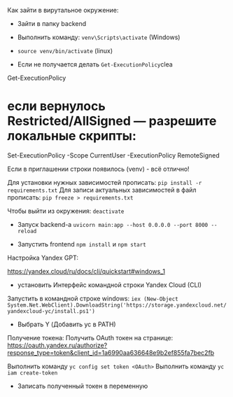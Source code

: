 

Как зайти в вирутальное окружение:
 - Зайти в папку backend
 - Выполнить команду: `venv\Scripts\activate` (Windows)
 - `source venv/bin/activate` (linux)

 - Если не получается делать `Get-ExecutionPolicy`clea

 Get-ExecutionPolicy
# если вернулось Restricted/AllSigned — разрешите локальные скрипты:
Set-ExecutionPolicy -Scope CurrentUser -ExecutionPolicy RemoteSigned


 Если в приглашении строки появилось (venv) - всё отлично!

 Для установки нужных зависимостей прописать: `pip install -r requirements.txt`
 Для записи актуальных зависимостей в файл прописать: `pip freeze > requirements.txt`

 Чтобы выйти из окружения: `deactivate`



- Запуск backend-а `uvicorn main:app --host 0.0.0.0 --port 8000 --reload`

- Запустить frontend `npm install` и `npm start`






Настройка Yandex GPT:

https://yandex.cloud/ru/docs/cli/quickstart#windows_1
- установить Интерфейс командной строки Yandex Cloud (CLI)

Запустить в командной строке windows: `iex (New-Object System.Net.WebClient).DownloadString('https://storage.yandexcloud.net/yandexcloud-yc/install.ps1')`
- Выбрать Y (Добавить yc в PATH)

Получение токена:
Получить OAuth токен на странице: https://oauth.yandex.ru/authorize?response_type=token&client_id=1a6990aa636648e9b2ef855fa7bec2fb

Выполнить команду `yc config set token <OAuth>`
Выполнить команду `yc iam create-token`
- Записать полученный токен в переменную



